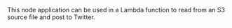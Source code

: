 This node application can be used in a Lambda function to read from an S3 source file and post to Twitter.
